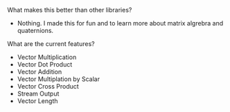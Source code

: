What makes this better than other libraries?
 - Nothing. I made this for fun and to learn more about matrix algrebra and quaternions.

What are the current features?
- Vector Multiplication
- Vector Dot Product
- Vector Addition
- Vector Multiplation by Scalar
- Vector Cross Product
- Stream Output
- Vector Length

